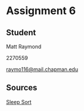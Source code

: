 # Assignment 6

## Student
Matt Raymond

2270559

raymo116@mail.chapman.edu

## Sources
[Sleep Sort](https://www.geeksforgeeks.org/sleep-sort-king-laziness-sorting-sleeping/)
